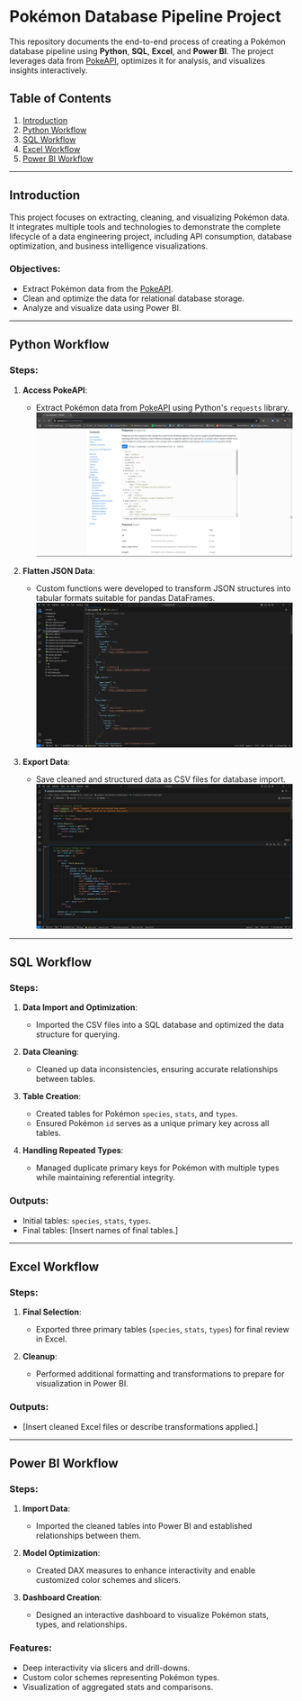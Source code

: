 # Pokémon Database Pipeline Project

This repository documents the end-to-end process of creating a Pokémon database pipeline using **Python**, **SQL**, **Excel**, and **Power BI**. The project leverages data from [PokeAPI](https://pokeapi.co/), optimizes it for analysis, and visualizes insights interactively.

## Table of Contents
1. [Introduction](#introduction)
2. [Python Workflow](#python-workflow)
3. [SQL Workflow](#sql-workflow)
4. [Excel Workflow](#excel-workflow)
5. [Power BI Workflow](#power-bi-workflow)

---

## Introduction

This project focuses on extracting, cleaning, and visualizing Pokémon data. It integrates multiple tools and technologies to demonstrate the complete lifecycle of a data engineering project, including API consumption, database optimization, and business intelligence visualizations.

### Objectives:
- Extract Pokémon data from the [PokeAPI](https://pokeapi.co/).
- Clean and optimize the data for relational database storage.
- Analyze and visualize data using Power BI.

---

## Python Workflow

### Steps:
1. **Access PokeAPI**:
   - Extract Pokémon data from [PokeAPI](https://pokeapi.co/) using Python's `requests` library.
![PokeAPI Screenshot](./screenshots/pokeapi%20sample%202.png)


2. **Flatten JSON Data**:
   - Custom functions were developed to transform JSON structures into tabular formats suitable for pandas DataFrames.
![Python JSON Screenshot](./screenshots/pokeapi%20json%20structure.png)

3. **Export Data**:
   - Save cleaned and structured data as CSV files for database import.
![Python Function Screenshot](./screenshots/python%20code%201.png)

---

## SQL Workflow

### Steps:
1. **Data Import and Optimization**:
   - Imported the CSV files into a SQL database and optimized the data structure for querying.

2. **Data Cleaning**:
   - Cleaned up data inconsistencies, ensuring accurate relationships between tables.

3. **Table Creation**:
   - Created tables for Pokémon `species`, `stats`, and `types`.
   - Ensured Pokémon `id` serves as a unique primary key across all tables.

4. **Handling Repeated Types**:
   - Managed duplicate primary keys for Pokémon with multiple types while maintaining referential integrity.

### Outputs:
- Initial tables: `species`, `stats`, `types`.
- Final tables: [Insert names of final tables.]

---

## Excel Workflow

### Steps:
1. **Final Selection**:
   - Exported three primary tables (`species`, `stats`, `types`) for final review in Excel.

2. **Cleanup**:
   - Performed additional formatting and transformations to prepare for visualization in Power BI.

### Outputs:
- [Insert cleaned Excel files or describe transformations applied.]

---

## Power BI Workflow

### Steps:
1. **Import Data**:
   - Imported the cleaned tables into Power BI and established relationships between them.

2. **Model Optimization**:
   - Created DAX measures to enhance interactivity and enable customized color schemes and slicers.

3. **Dashboard Creation**:
   - Designed an interactive dashboard to visualize Pokémon stats, types, and relationships.

### Features:
- Deep interactivity via slicers and drill-downs.
- Custom color schemes representing Pokémon types.
- Visualization of aggregated stats and comparisons.
